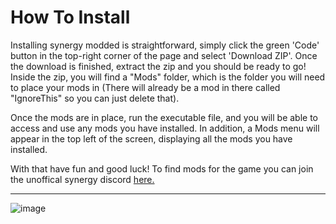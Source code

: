 # How To Install
Installing synergy modded is straightforward, simply click the green 'Code' button in the top-right corner of the page and select 'Download ZIP'. Once the download is finished, extract the zip and you should be ready to go! Inside the zip, you will find a "Mods" folder, which is the folder you will need to place your mods in (There will already be a mod in there called "IgnoreThis" so you can just delete that).

Once the mods are in place, run the executable file, and you will be able to access and use any mods you have installed. In addition, a Mods menu will appear in the top left of the screen, displaying all the mods you have installed.

With that have fun and good luck! To find mods for the game you can join the unoffical synergy discord [here.](https://discord.gg/578WBFngHd) 
___
![image](https://user-images.githubusercontent.com/98196860/219175689-4ab547fc-3b24-4806-9f00-4c11b82e870b.png)
